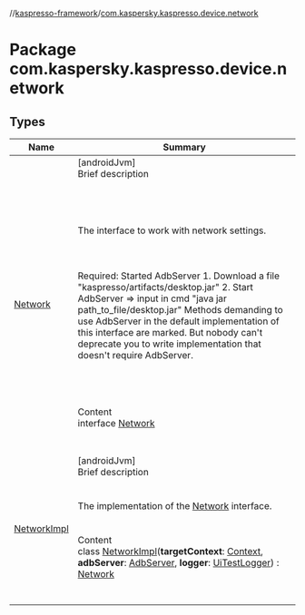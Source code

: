 //[kaspresso-framework](../index.md)/[com.kaspersky.kaspresso.device.network](index.md)



# Package com.kaspersky.kaspresso.device.network  


## Types  
  
|  Name|  Summary| 
|---|---|
| [Network](-network/index.md)| [androidJvm]  <br>Brief description  <br><br><br><br><br>The interface to work with network settings.<br><br><br><br>Required: Started AdbServer     1. Download a file "kaspresso/artifacts/desktop.jar"     2. Start AdbServer => input in cmd "java jar path_to_file/desktop.jar" Methods demanding to use AdbServer in the default implementation of this interface are marked.     But nobody can't deprecate you to write implementation that doesn't require AdbServer.<br><br><br><br>  <br>Content  <br>interface [Network](-network/index.md)  <br><br><br>
| [NetworkImpl](-network-impl/index.md)| [androidJvm]  <br>Brief description  <br><br><br>The implementation of the [Network](-network/index.md) interface.<br><br>  <br>Content  <br>class [NetworkImpl](-network-impl/index.md)(**targetContext**: [Context](https://developer.android.com/reference/kotlin/android/content/Context.html), **adbServer**: [AdbServer](../com.kaspersky.kaspresso.device.server/-adb-server/index.md), **logger**: [UiTestLogger](../com.kaspersky.kaspresso.logger/-ui-test-logger/index.md)) : [Network](-network/index.md)  <br><br><br>


